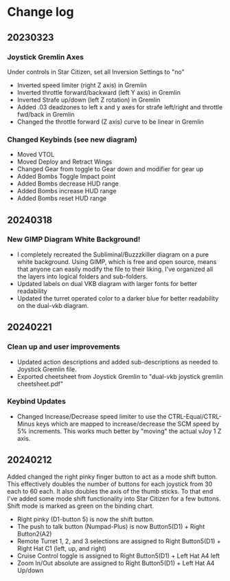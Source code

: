 # Change log
## 20230323
### Joystick Gremlin Axes
Under controls in Star Citizen, set all Inversion Settings to "no"
- Inverted speed limiter (right Z axis) in Gremlin
- Inverted throttle forward/backward (left Y axis) in Gremlin
- Inverted Strafe up/down (left Z rotation) in Gremlin
- Added .03 deadzones to left x and y axes for strafe left/right and throttle fwd/back in Gremlin
- Changed the throttle forward (Z axis) curve to be linear in Gremlin
### Changed Keybinds (see new diagram)
- Moved VTOL
- Moved Deploy and Retract Wings
- Changed Gear from toggle to Gear down and modifier for gear up
- Added Bombs Toggle Impact point
- Added Bombs decrease HUD range
- Added Bombs increase HUD range
- Added Bombs reset HUD range
### 
## 20240318
### New GIMP Diagram White Background!
- I completely recreated the Subliminal/Buzzzkiller diagram on a pure white background. Using GIMP, which is free and open source, means that anyone can easily modify the file to their liking. I've organized all the layers into logical folders and sub-folders.
- Updated labels on dual VKB diagram with larger fonts for better readability
- Updated the turret operated color to a darker blue for better readability on the dual-vkb diagram.
## 20240221
### Clean up and user improvements
- Updated action descriptions and added sub-descriptions as needed to Joystick Gremlin file. 
- Exported cheetsheet from Joystick Gremlin to "dual-vkb joystick gremlin cheetsheet.pdf"
### Keybind Updates
- Changed Increase/Decrease speed limiter to use the CTRL-Equal/CTRL-Minus keys which are mapped to increase/decrease the SCM speed by 5% increments. This works much better by "moving" the actual vJoy 1 Z axis.
## 20240212
Added changed the right pinky finger button to act as a mode shift button. This effectively doubles the number of buttons for each joystick from 30 each to 60 each. It also doubles the axis of the thumb sticks. To that end I've added some mode shift functionality into Star Citizen for a few buttons. Shift mode is marked as green on the binding chart. 
- Right pinky (D1-button 5) is now the shift button. 
- The push to talk button (Numpad-Plus) is now Button5(D1) + Right Button2(A2)
- Remote Turret 1, 2, and 3 selections are assigned to Right Button5(D1) + Right Hat C1 (left, up, and right)
- Cruise Control toggle is assigned to Right Button5(D1) + Left Hat A4 left
- Zoom In/Out absolute are assigned to Right Button5(D1) + Left Hat A4 Up/down 